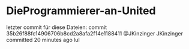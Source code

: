 # DieProgrammierer-an-United

letzter commit für diese Dateien: commit 35b26f88fc14906706b8cd2a8afa2f14e1188411 @JKinzinger JKinzinger committed 20 minutes ago  lul
